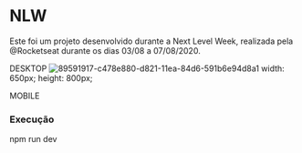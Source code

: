 # NLW

Este foi um projeto desenvolvido durante a Next Level Week, realizada pela @Rocketseat durante os dias 03/08 a 07/08/2020.

DESKTOP
![89591917-c478e880-d821-11ea-84d6-591b6e94d8a1](https://user-images.githubusercontent.com/69088071/89740508-8ec14300-da5f-11ea-9942-23cee591daed.png)
width: 650px;
height: 800px;



MOBILE





<h3>Execução</h3>

npm run dev


